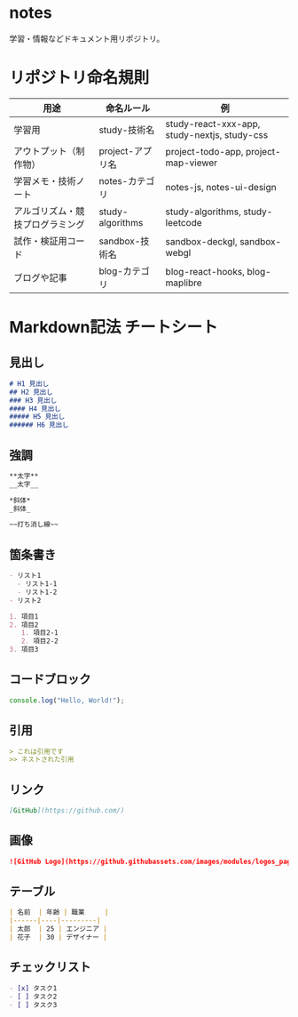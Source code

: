 # notes
学習・情報などドキュメント用リポジトリ。

# リポジトリ命名規則
| 用途                          | 命名ルール               | 例                                |
|-------------------------------|--------------------------|-----------------------------------|
| 学習用                        | study-技術名            | study-react-xxx-app, study-nextjs, study-css |
| アウトプット（制作物）         | project-アプリ名         | project-todo-app, project-map-viewer |
| 学習メモ・技術ノート           | notes-カテゴリ           | notes-js, notes-ui-design         |
| アルゴリズム・競技プログラミング | study-algorithms         | study-algorithms, study-leetcode  |
| 試作・検証用コード             | sandbox-技術名           | sandbox-deckgl, sandbox-webgl     |
| ブログや記事                   | blog-カテゴリ            | blog-react-hooks, blog-maplibre   |

# Markdown記法 チートシート
## 見出し
```md
# H1 見出し
## H2 見出し
### H3 見出し
#### H4 見出し
##### H5 見出し
###### H6 見出し
```

## 強調
```md
**太字**
__太字__

*斜体*
_斜体_

~~打ち消し線~~
```

## 箇条書き
```md
- リスト1
  - リスト1-1
  - リスト1-2
- リスト2
```

```md
1. 項目1
2. 項目2
   1. 項目2-1
   2. 項目2-2
3. 項目3
```

## コードブロック
```js
console.log("Hello, World!");
```

## 引用
```md
> これは引用です
>> ネストされた引用
```

## リンク
```md
[GitHub](https://github.com/)
```

## 画像
```md
![GitHub Logo](https://github.githubassets.com/images/modules/logos_page/GitHub-Mark.png)
```

## テーブル
```md
| 名前  | 年齢 | 職業     |
|------|----|---------|
| 太郎  | 25 | エンジニア |
| 花子  | 30 | デザイナー |
```

## チェックリスト
```md
- [x] タスク1
- [ ] タスク2
- [ ] タスク3
```